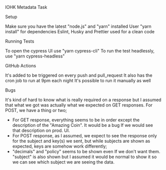 IOHK Metadata Task

Setup

Make sure you have the latest "node.js" and "yarn" installed
User "yarn install" for dependencies
Eslint, Husky and Prettier used for a clean code

Running Tests

To open the cypress UI use "yarn cypress-cli"
To run the test headlessly, use "yarn cypress-headless"

GitHub Actions

It's added to be triggered on every push and pull_request
It also has the cron job to run at 9pm each night
It's possible to run it manually as well

Bugs

It's kind of hard to know what is really required on a response but I assumed that what we got was actually what we expected on GET responses. For POST, we have a thing or two;
- For GET response, everything seems to be in order except the description of the "Amazing Coin". It would be a bug If we would see that description on prod. UI.
- For POST response, as I assumed, we expect to see the response only for the subject and key(s) we sent, but while subjects are shown as expected, keys are somehow work differently;
- "decimals" and "policy" seems to be shown even If we don't want them. "subject" is also shown but I assumed it would be normal to show it so we can see which subject we are seeing the data.